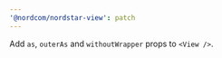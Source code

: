 ```yaml
---
'@nordcom/nordstar-view': patch
---
```


Add `as`, `outerAs` and `withoutWrapper` props to `<View />`.
